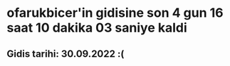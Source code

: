 # ofarukbicer'in gidisine son 4 gun 16 saat 10 dakika 03 saniye kaldi

## Gidis tarihi: 30.09.2022 :(